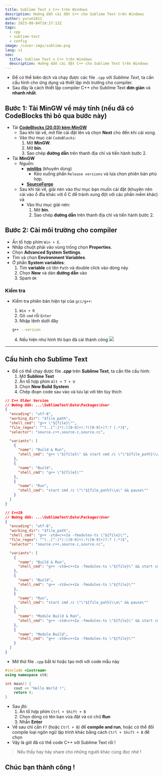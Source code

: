 ```yaml
---
title: Sublime Text x C++ trên Windows
description: Hướng dẫn cài đặt C++ cho Sublime Text trên Windows
author: yuran1811
date: 2023-08-04T18:27:13Z
tags:
  - cpp
  - sublime-text
  - config
image: /cover-imgs/sublime.png
lang: vi
seo:
  title: Sublime Text x C++ trên Windows
  description: Hướng dẫn cài đặt C++ cho Sublime Text trên Windows
---
```


- Để có thể biên dịch và chạy được các file `.cpp` với _Sublime Text_, ta cần cấu hình cho ứng dụng và thiết lập môi trường cho compiler.
- Sau đây là cách thiết lập compiler C++ cho Sublime Text **đơn giản** và **nhanh nhất**.

## Bước 1: Tải MinGW về máy tính (nếu đã có CodeBlocks thì bỏ qua bước này)

- Tải [**CodeBlocks (20.03) kèm MinGW**](https://www.fosshub.com/Code-Blocks.html?dwl=codeblocks-20.03mingw-setup.exe)
  - Sau khi tải về, mở file cài đặt lên và chọn **Next** cho đến khi cài xong.
  - Vào thư mục cài `CodeBlocks`:
    1. Mở **MinGW**.
    2. Mở **bin**.
    3. Sao chép **đường dẫn** trên thanh địa chỉ và tiến hành bước 2.
- Tải **MinGW**
  - Nguồn:
    - [**winlibs**](https://winlibs.com/) (khuyên dùng)
      - Kéo xuống phần `Release versions` và lựa chọn phiên bản phù hợp.
    - [**SourceForge**](https://sourceforge.net/projects/mingw-w64/)
  - Sau khi tải về, giải nén vào thư mục bạn muốn cài đặt (khuyên nên cài vào ổ đĩa khác với ổ C để tránh xung đột với các phần mềm khác) và
    - Vào thư mục giải nén:
      1. Mở **bin**.
      2. Sao chép **đường dẫn** trên thanh địa chỉ và tiến hành bước 2.

## Bước 2: Cài môi trường cho compiler

- Ấn tổ hợp phím `Win + E`.
- Nhấp chuột phải vào vùng trống chọn **Properties**.
- Chọn **Advanced System Settings**.
- Tìm và chọn **Environment Variables**.
- Ở phần **System variables**:
  1. Tìm **variable** có tên `Path` và double click vào dòng này
  2. Chọn **New** và dán **đường dẫn** vào
  3. Spam `OK`

### Kiểm tra

- Kiểm tra phiên bản hiện tại của `gcc/g++`:

  1. `Win + R`
  2. Gõ `cmd` rồi `Enter`
  3. Nhập lệnh dưới đây

  ```bash
  g++ --version
  ```

  4. Nếu hiện như hình thì bạn đã cài thành công
     ![](/screenshots/cpp-on-windows-check.png)

---

## Cấu hình cho Sublime Text

- Để có thể chạy được file **_.cpp_** trên **Sublime Text**, ta cần file cấu hình:
  1. Mở **Sublime Text**
  2. Ấn tổ hợp phím `Alt + T + U`
  3. Chọn **New Build System**
  4. Chép đoạn code sau vào và lưu lại với tên tùy thích

```json
// C++ Older Version
// Đường dẫn: ...\SublimeText\Data\Packages\User
{
  "encoding": "utf-8",
  "working_dir": "$file_path",
  "shell_cmd": "g++ \"${file}\"",
  "file_regex": "^(..[^:]*):([0-9]+):?([0-9]+)?:? (.*)$",
  "selector": "source.c++,source.c,source.cc",

  "variants": [
    {
      "name": "Build & Run",
      "shell_cmd": "g++ \"${file}\" && start cmd /c \"\"${file_path}\\a\" && pause && del a.exe\""
    },
    {
      "name": "Build",
      "shell_cmd": "g++ \"${file}\""
    },
    {
      "name": "Run",
      "shell_cmd": "start cmd /c \"\"${file_path}\\a\" && pause\""
    }
  ]
}
```

```json
// C++20
// Đường dẫn: ...\SublimeText\Data\Packages\User
{
  "encoding": "utf-8",
  "working_dir": "$file_path",
  "shell_cmd": "g++ -std=c++2a -fmodules-ts \"${file}\"",
  "file_regex": "^(..[^:]*):([0-9]+):?([0-9]+)?:? (.*)$",
  "selector": "source.c++,source.c,source.cc",

  "variants": [
    {
      "name": "Build & Run",
      "shell_cmd": "g++ -std=c++2a -fmodules-ts \"${file}\" && start cmd /c \"\"${file_path}\\a\" && pause && del a.exe\""
    },
    {
      "name": "Build",
      "shell_cmd": "g++ -std=c++2a -fmodules-ts \"${file}\""
    },
    {
      "name": "Run",
      "shell_cmd": "start cmd /c \"\"${file_path}\\a\" && pause\""
    },
    {
      "name": "Module Build & Run",
      "shell_cmd": "g++ -std=c++2a -fmodules-ts \"${file}\" && start cmd /c \"\"${file_path}\\a\" && pause && del a.exe\""
    },
    {
      "name": "Module Build",
      "shell_cmd": "g++ -std=c++2a -fmodules-ts \"${file}\""
    }
  ]
}
```

- Mở thử file `.cpp` bất kì hoặc tạo mới với code mẫu này

```cpp
#include <iostream>
using namespace std;

int main() {
    cout << "Hello World !";
    return 0;
}
```

- Sau đó:
  1. Ấn tổ hợp phím `Ctrl + Shift + B`
  2. Chọn dòng có tên bạn vừa đặt và có chữ **Run**
  3. Nhấn **Enter**
- Về sau chỉ cần `F7` (hoặc `Ctrl + B`) để **compile and run**, hoặc có thể đổi compile loại ngôn ngữ lập trình khác bằng cách `Ctrl + Shift + B` để chọn
- Vậy là giờ đã có thể code C++ với Sublime Text rồi !

> Nếu thấy hay hãy share cho những người khác cùng đọc nhé !

## Chúc bạn thành công !

